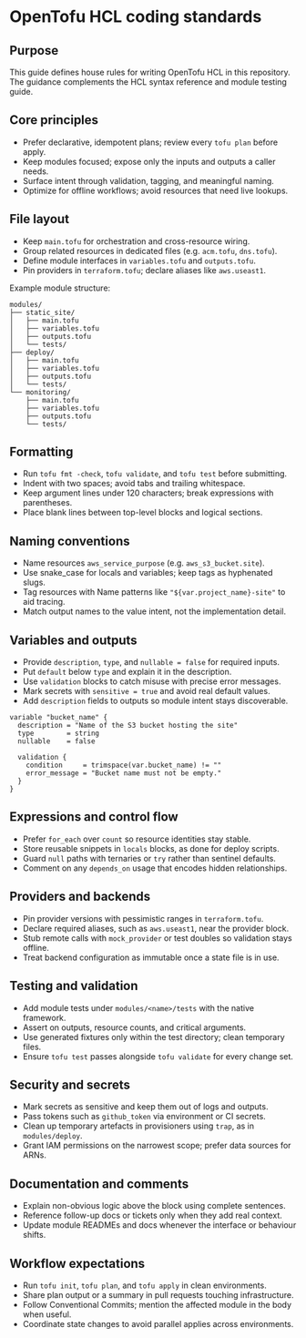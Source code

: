 # OpenTofu HCL coding standards

## Purpose
This guide defines house rules for writing OpenTofu HCL in this repository.
The guidance complements the HCL syntax reference and module testing guide.

## Core principles
- Prefer declarative, idempotent plans; review every `tofu plan` before apply.
- Keep modules focused; expose only the inputs and outputs a caller needs.
- Surface intent through validation, tagging, and meaningful naming.
- Optimize for offline workflows; avoid resources that need live lookups.

## File layout
- Keep `main.tofu` for orchestration and cross-resource wiring.
- Group related resources in dedicated files (e.g. `acm.tofu`, `dns.tofu`).
- Define module interfaces in `variables.tofu` and `outputs.tofu`.
- Pin providers in `terraform.tofu`; declare aliases like `aws.useast1`.

Example module structure:

```plaintext
modules/
├── static_site/
│   ├── main.tofu
│   ├── variables.tofu
│   ├── outputs.tofu
│   └── tests/
├── deploy/
│   ├── main.tofu
│   ├── variables.tofu
│   ├── outputs.tofu
│   └── tests/
└── monitoring/
    ├── main.tofu
    ├── variables.tofu
    ├── outputs.tofu
    └── tests/
```

## Formatting
- Run `tofu fmt -check`, `tofu validate`, and `tofu test` before submitting.
- Indent with two spaces; avoid tabs and trailing whitespace.
- Keep argument lines under 120 characters; break expressions with parentheses.
- Place blank lines between top-level blocks and logical sections.

## Naming conventions
- Name resources `aws_service_purpose` (e.g. `aws_s3_bucket.site`).
- Use snake_case for locals and variables; keep tags as hyphenated slugs.
- Tag resources with Name patterns like `"${var.project_name}-site"` to aid
  tracing.
- Match output names to the value intent, not the implementation detail.

## Variables and outputs
- Provide `description`, `type`, and `nullable = false` for required inputs.
- Put `default` below `type` and explain it in the description.
- Use `validation` blocks to catch misuse with precise error messages.
- Mark secrets with `sensitive = true` and avoid real default values.
- Add `description` fields to outputs so module intent stays discoverable.

```hcl
variable "bucket_name" {
  description = "Name of the S3 bucket hosting the site"
  type        = string
  nullable    = false

  validation {
    condition     = trimspace(var.bucket_name) != ""
    error_message = "Bucket name must not be empty."
  }
}
```

## Expressions and control flow
- Prefer `for_each` over `count` so resource identities stay stable.
- Store reusable snippets in `locals` blocks, as done for deploy scripts.
- Guard `null` paths with ternaries or `try` rather than sentinel defaults.
- Comment on any `depends_on` usage that encodes hidden relationships.

## Providers and backends
- Pin provider versions with pessimistic ranges in `terraform.tofu`.
- Declare required aliases, such as `aws.useast1`, near the provider block.
- Stub remote calls with `mock_provider` or test doubles so validation stays
  offline.
- Treat backend configuration as immutable once a state file is in use.

## Testing and validation
- Add module tests under `modules/<name>/tests` with the native framework.
- Assert on outputs, resource counts, and critical arguments.
- Use generated fixtures only within the test directory; clean temporary files.
- Ensure `tofu test` passes alongside `tofu validate` for every change set.

## Security and secrets
- Mark secrets as sensitive and keep them out of logs and outputs.
- Pass tokens such as `github_token` via environment or CI secrets.
- Clean up temporary artefacts in provisioners using `trap`, as in
  `modules/deploy`.
- Grant IAM permissions on the narrowest scope; prefer data sources for ARNs.

## Documentation and comments
- Explain non-obvious logic above the block using complete sentences.
- Reference follow-up docs or tickets only when they add real context.
- Update module READMEs and docs whenever the interface or behaviour shifts.

## Workflow expectations
- Run `tofu init`, `tofu plan`, and `tofu apply` in clean environments.
- Share plan output or a summary in pull requests touching infrastructure.
- Follow Conventional Commits; mention the affected module in the body when
  useful.
- Coordinate state changes to avoid parallel applies across environments.
